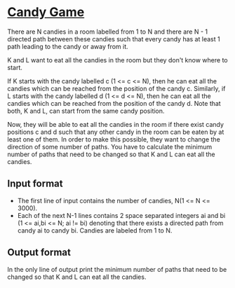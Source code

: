 # [Candy Game][link]

There are N candies in a room labelled from 1 to N and there are N - 1 directed path between these candies such that every candy has at least 1 path leading to the candy or away from it.

K and L want to eat all the candies in the room but they don't know where to start.

If K starts with the candy labelled c (1 <= c <= N), then he can eat all the candies which can be reached from the position of the candy c. Similarly, if L starts with the candy labelled d (1 <= d <= N), then he can eat all the candies which can be reached from the position of the candy d. Note that both, K and L, can start from the same candy position.

Now, they will be able to eat all the candies in the room if there exist candy positions c and d such that any other candy in the room can be eaten by at least one of them. In order to make this possible, they want to change the direction of some number of paths. You have to calculate the minimum number of paths that need to be changed so that K and L can eat all the candies.

## Input format

- The first line of input contains the number of candies, N(1 <= N <= 3000).
- Each of the next N-1 lines contains 2 space separated integers ai and bi (1 <= ai,bi <= N; ai != bi) denoting that there exists a directed path from candy ai to candy bi. Candies are labeled from 1 to N.

## Output format

In the only line of output print the minimum number of paths that need to be changed so that K and L can eat all the candies.

[link]: https://www.hackerearth.com/practice/algorithms/graphs/depth-first-search/practice-problems/algorithm/candy-game/
